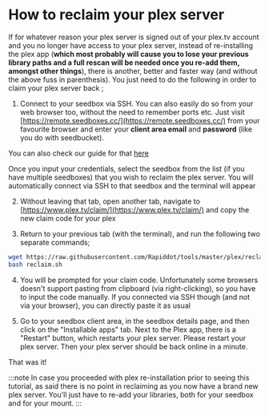 # How to reclaim your plex server

If for whatever reason your plex server is signed out of your plex.tv account and you no longer have access to your plex server, instead of re-installing the plex app (**which most probably will cause you to lose your previous library paths and a full rescan will be needed once you re-add them, amongst other things**), there is another, better and faster way (and without the above fuss in parenthesis). You just need to do the following in order to claim your plex server back ;

1) Connect to your seedbox via SSH.
You can also easily do so from your web browser too, without the need to remember ports etc. Just visit [https://remote.seedboxes.cc/](https://remote.seedboxes.cc/) from your favourite browser and enter your **client area email** and **password** (like you do with seedbucket).

You can also check our guide for that [here](https://community.seedboxes.cc/articles/how-to-connect-remotely-to-your-seedbox-via-the-web-browser)

Once you input your credentials, select the seedbox from the list (if you have multiple seedboxes) that you wish to reclaim the plex server. You will automatically connect via SSH to that seedbox and the terminal will appear

2) Without leaving that tab, open another tab, navigate to [https://www.plex.tv/claim/](https://www.plex.tv/claim/) and copy the new claim code for your plex

3) Return to your previous tab (with the terminal), and run the following two separate commands;

```bash
wget https://raw.githubusercontent.com/Rapiddot/tools/master/plex/reclaim.sh
bash reclaim.sh
```
 
4) You will be prompted for your claim code. Unfortunately some browsers doesn't support pasting from clipboard (via right-clicking), so you have to input the code manually. If you connected via SSH though (and not via your browser), you can directly paste it as usual

5) Go to your seedbox client area, in the seedbox details page, and then click on the "Installable apps" tab. Next to the Plex app, there is a "Restart" button, which restarts your plex server. Please restart your plex server. Then your plex server should be back online in a minute.

That was it!


:::note
In case you proceeded with plex re-installation prior to seeing this tutorial, as said there is no point in reclaiming as you now have a brand new plex server. You'll just have to re-add your libraries, both for your seedbox and for your mount. 
:::